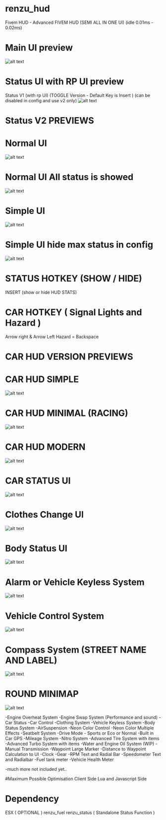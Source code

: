 # renzu_hud
Fivem HUD - Advanced FIVEM HUD (SEMI ALL IN ONE UI) (idle 0.01ms - 0.02ms)
# Main UI preview
![alt text](https://i.imgur.com/if4xS9L.png)
# Status UI with RP UI preview
Status V1 (with rp UI) (TOGGLE Version - Default Key is Insert ) (can be disabled in config and use v2 only)
![alt text](https://i.imgur.com/pwWiGF6.png)
# Status V2 PREVIEWS
# Normal UI
![alt text](https://i.imgur.com/nddxuL8.png)
# Normal UI All status is showed
![alt text](https://i.imgur.com/bXtGhy2.png)
# Simple UI
![alt text](https://i.imgur.com/sJKmZ9P.png)
# Simple UI hide max status in config
![alt text](https://i.imgur.com/3apTU7O.png)
# STATUS HOTKEY (SHOW / HIDE)
INSERT (show or hide HUD STATS)
# CAR HOTKEY ( Signal Lights and Hazard )
Arrow right & Arrow Left
Hazard = Backspace

# CAR HUD VERSION PREVIEWS
# CAR HUD SIMPLE
![alt text](https://i.imgur.com/kJdCIqT.png)
# CAR HUD MINIMAL (RACING)
![alt text](https://i.imgur.com/3Ck9njA.png)
# CAR HUD MODERN
![alt text](https://i.imgur.com/8MlJG4H.png)

# CAR STATUS UI
![alt text](https://i.imgur.com/1VaJs0f.png)

# Clothes Change UI
![alt text](https://i.imgur.com/Cu3VLjT.png)

# Body Status UI
![alt text](https://i.imgur.com/MPE6zBC.png)

# Alarm or Vehicle Keyless System
![alt text](https://i.imgur.com/KjyLPMb.png)

# Vehicle Control System 
![alt text](https://i.imgur.com/eniMcyR.png)

# Compass System (STREET NAME AND LABEL)
![alt text](https://i.imgur.com/ucC1bw5.png)

# ROUND MINIMAP
![alt text](https://i.imgur.com/7c0jN4i.png)

-Engine Overheat System
-Engine Swap System (Performance and sound)
-Car Status
-Car Control
-Clothing System
-Vehicle Keyless System
-Body Status System
-AirSuspension
-Neon Color Control
-Neon Color Multiple Effects
-Seatbelt System
-Drive Mode - Sports or Eco or Normal
-Built in Car GPS
-Mileage System
-Nitro System
-Advanced Tire System with items
-Advanced Turbo System with items
-Water and Engine Oil System (WIP)
-Manual Transmission
-Waypoint Large Marker
-Distance to Waypoint Calculation to UI
-Clock
-Gear
-RPM Text and Radial Bar
-Speedometer Text and Radialbar
-Fuel tank meter
-Vehicle Health Meter

-much more not included yet..

#Maximum Possible Optimisation
Client Side Lua and Javascript Side

# Dependency
ESX ( OPTIONAL )
renzu_fuel
renzu_status ( Standalone Status Function )
